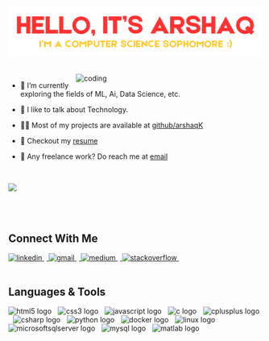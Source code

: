 <p align="center"><a href="https://www.linkedin.com/in/arshaqkirmani/"><img width="600" alt="Hello, it's Arshaq!" src="Name_Title.png" /></a></p>
<br>
<img align = "right" alt="coding"width="370" src ="https://media.giphy.com/media/v1.Y2lkPTc5MGI3NjExZTJ2dnY4YnhybjE1amplMzRrcTA2ZGhnaGxzNHg3bWhyODYxazBxNyZlcD12MV9naWZzX3NlYXJjaCZjdD1n/bGgsc5mWoryfgKBx1u/giphy.gif">

- 🚀   I’m currently exploring the fields of ML, Ai, Data Science, etc.

- 💬   I like to talk about Technology.

- 👨‍💻   Most of my projects are available at [github/arshaqK](https://github.com/arshaqL)

- 📝   Checkout my [resume](https://drive.google.com/file/d/191XqDz5q0BhdfW46rQdiZgasAjtC-iWX/view?usp=sharing)

- 💼   Any freelance work? Do reach me at [email](mailto:arshaq.kirmani@gmail.com)

<br>


![](https://github-readme-stats.vercel.app/api/top-langs/?username=arshaqK&theme=tokyonight&hide_border=false&include_all_commits=false&count_private=false&layout=compact)

<br clear="both">

<br>

<h2 align="left">Connect With Me</h2>

<div align="left">
  <a href="https://www.linkedin.com/in/arshaqkirmani/" alt = "in">
    <img src="https://raw.githubusercontent.com/maurodesouza/profile-readme-generator/master/src/assets/icons/social/linkedin/default.svg" height="40" alt="linkedin"  />
     <img width="5" />
  </a>
  <a href="mailto:arshaq.kirmani@gmail.com">
    <img src="https://raw.githubusercontent.com/maurodesouza/profile-readme-generator/master/src/assets/icons/social/gmail/default.svg" height="40" alt="gmail"  />
     <img width="5" />
  </a>
  <a href="medium.com/@arshaq.kirmani">
    <img src="https://raw.githubusercontent.com/maurodesouza/profile-readme-generator/master/src/assets/icons/social/medium/default.svg" height="40" alt="medium"  />
    <img width="5" />
  </a>
  <a href="https://stackoverflow.com/users/24520528/arshaqk">
    <img src="https://raw.githubusercontent.com/maurodesouza/profile-readme-generator/master/src/assets/icons/social/stackoverflow/default.svg" height="40" alt="stackoverflow"  />
    <img width="5" />
  </a>
</div>

<br>

<h2 align="left">Languages & Tools</h2>

<div align="left">
  <img src="https://cdn.jsdelivr.net/gh/devicons/devicon/icons/html5/html5-original.svg" height="40" alt="html5 logo"  />
  <img width="5" />
  <img src="https://cdn.jsdelivr.net/gh/devicons/devicon/icons/css3/css3-original.svg" height="40" alt="css3 logo"  />
  <img width="5" />
  <img src="https://cdn.jsdelivr.net/gh/devicons/devicon/icons/javascript/javascript-original.svg" height="40" alt="javascript logo"  />
  <img width="5" />
  <img src="https://cdn.jsdelivr.net/gh/devicons/devicon/icons/c/c-original.svg" height="40" alt="c logo"  />
  <img width="5" />
  <img src="https://cdn.jsdelivr.net/gh/devicons/devicon/icons/cplusplus/cplusplus-original.svg" height="40" alt="cplusplus logo"  />
  <img width="5" />
  <img src="https://cdn.jsdelivr.net/gh/devicons/devicon/icons/csharp/csharp-original.svg" height="40" alt="csharp logo"  />
  <img width="5" />
  <img src="https://cdn.jsdelivr.net/gh/devicons/devicon/icons/python/python-original.svg" height="40" alt="python logo"  />
  <img width="5" />
  <img src="https://cdn.jsdelivr.net/gh/devicons/devicon/icons/docker/docker-original.svg" height="40" alt="docker logo"  />
  <img width="5" />
  <img src="https://cdn.jsdelivr.net/gh/devicons/devicon/icons/linux/linux-original.svg" height="40" alt="linux logo"  />
  <img width="5" />
  <img src="https://cdn.jsdelivr.net/gh/devicons/devicon/icons/microsoftsqlserver/microsoftsqlserver-plain.svg" height="40" alt="microsoftsqlserver logo"  />
  <img width="5" />
  <img src="https://cdn.jsdelivr.net/gh/devicons/devicon/icons/mysql/mysql-original.svg" height="40" alt="mysql logo"  />
  <img width="5" />
  <img src="https://cdn.jsdelivr.net/gh/devicons/devicon/icons/matlab/matlab-original.svg" height="40" alt="matlab logo"  />
</div>

###
